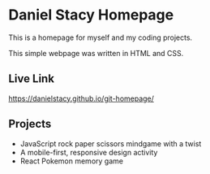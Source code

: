 # Daniel Stacy Homepage

This is a homepage for myself and my coding projects.

This simple webpage was written in HTML and CSS.

## Live Link

https://danielstacy.github.io/git-homepage/

## Projects

- JavaScript rock paper scissors mindgame with a twist
- A mobile-first, responsive design activity
- React Pokemon memory game

